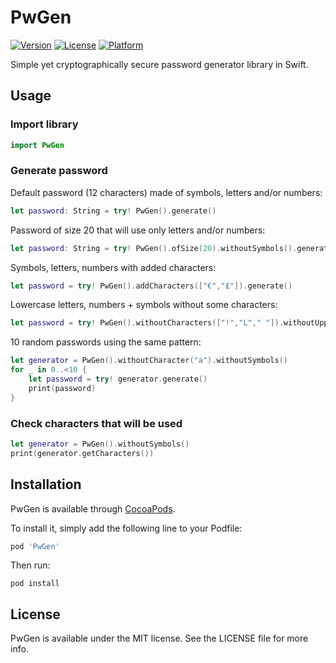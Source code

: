 # PwGen

[![Version](https://img.shields.io/cocoapods/v/PwGen.svg?style=flat)](http://cocoapods.org/pods/PwGen)
[![License](https://img.shields.io/cocoapods/l/PwGen.svg?style=flat)](http://cocoapods.org/pods/PwGen)
[![Platform](https://img.shields.io/cocoapods/p/PwGen.svg?style=flat)](http://cocoapods.org/pods/PwGen)

Simple yet cryptographically secure password generator library in Swift.

## Usage

### Import library

```swift
import PwGen
```

### Generate password

Default password (12 characters) made of symbols, letters and/or numbers:

```swift
let password: String = try! PwGen().generate()
```
Password of size 20 that will use only letters and/or numbers:

```swift
let password: String = try! PwGen().ofSize(20).withoutSymbols().generate()
```

Symbols, letters, numbers with added characters:

```swift
let password = try! PwGen().addCharacters(["€","£"]).generate()
```
Lowercase letters, numbers + symbols without some characters:

```swift
let password = try! PwGen().withoutCharacters(["!","L"," "]).withoutUppercase().generate()
```

10 random passwords using the same pattern:

```swift
let generator = PwGen().withoutCharacter("a").withoutSymbols()
for _ in 0..<10 {
	let password = try! generator.generate()
	print(password)
}
```

### Check characters that will be used

```swift
let generator = PwGen().withoutSymbols()
print(generator.getCharacters())
```

## Installation

PwGen is available through [CocoaPods](http://cocoapods.org). 

To install it, simply add the following line to your Podfile:

```ruby
pod 'PwGen'
```

Then run:

```shell
pod install
```

## License

PwGen is available under the MIT license. See the LICENSE file for more info.
